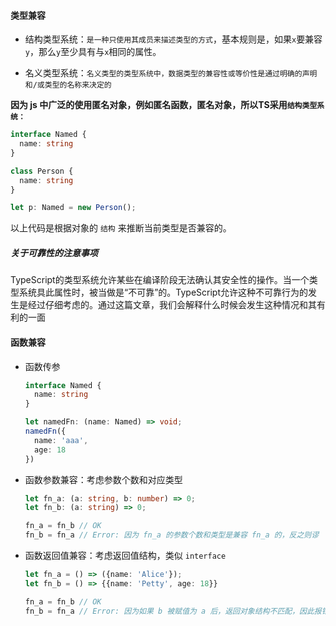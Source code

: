 #### 类型兼容

- 结构类型系统：`是一种只使用其成员来描述类型的方式`，基本规则是，如果`x`要兼容`y`，那么`y`至少具有与`x`相同的属性。

- 名义类型系统：`名义类型的类型系统中，数据类型的兼容性或等价性是通过明确的声明和/或类型的名称来决定的`

**因为 js 中广泛的使用匿名对象，例如匿名函数，匿名对象，所以TS采用`结构类型系统：`**

```ts
interface Named {
  name: string
}

class Person {
  name: string
}

let p: Named = new Person();
```

以上代码是根据对象的 `结构` 来推断当前类型是否兼容的。


##### 关于可靠性的注意事项

TypeScript的类型系统允许某些在编译阶段无法确认其安全性的操作。当一个类型系统具此属性时，被当做是“不可靠”的。TypeScript允许这种不可靠行为的发生是经过仔细考虑的。通过这篇文章，我们会解释什么时候会发生这种情况和其有利的一面

#### 函数兼容

- 函数传参

  ```ts
  interface Named {
    name: string
  }
  
  let namedFn: (name: Named) => void;
  namedFn({
    name: 'aaa',
    age: 18
  })
  ```

- 函数参数兼容：考虑参数个数和对应类型

  ```ts
  let fn_a: (a: string, b: number) => 0;
  let fn_b: (a: string) => 0;
  
  fn_a = fn_b // OK
  fn_b = fn_a // Error: 因为 fn_a 的参数个数和类型是兼容 fn_a 的，反之则谬
  ```

- 函数返回值兼容：考虑返回值结构，类似 `interface`

  ```ts
  let fn_a = () => ({name: 'Alice'});
  let fn_b = () => {{name: 'Petty', age: 18}}
  
  fn_a = fn_b // OK
  fn_b = fn_a // Error: 因为如果 b 被赋值为 a 后，返回对象结构不匹配，因此报错
  ```
